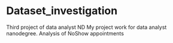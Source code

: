 # Dataset_investigation
Third project of data analyst ND
My project work for data analyst nanodegree.
Analysis of NoShow appointments
